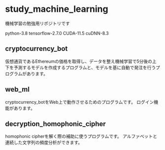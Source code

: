 # study_machine_learning

機械学習の勉強用リポジトリです

python-3.8
tensorflow-2.7.0
CUDA-11.5
cuDNN-8.3

## cryptocurrency_bot

仮想通貨であるEthereumの価格を取得し、データを整え機械学習で5分後の上下を予測するモデルを作成するプログラムと、モデルを基に自動で発注を行うプログラムがあります。

## web_ml
cryptocurrency_botをWeb上で動作させるためのプログラムです。
ログイン機能があります。

## decryption_homophonic_cipher
homophonic cipherを解く際の補助に使うプログラムです。
アルファベットと連続した文字列の頻度分析ができます。
